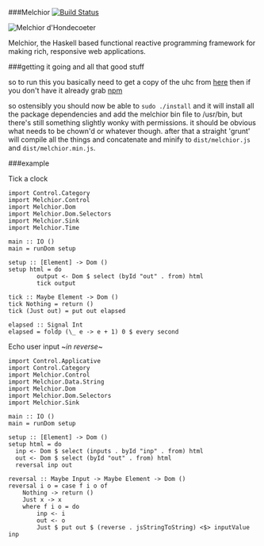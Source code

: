 ###Melchior [![Build Status](https://travis-ci.org/kjgorman/489-uhc.png)](https://travis-ci.org/kjgorman/489-uhc)


![Melchior d'Hondecoeter](http://www.artcyclopedia.org/art/melchior-d-hondecoeter-pelican.jpg)

Melchior, the Haskell based functional reactive programming framework for making rich, responsive web applications.

###getting it going and all that good stuff

so to run this you basically need to get a copy of the uhc from [here](https://github.com/UU-ComputerScience/uhc)
then if you don't have it already grab [npm](https://npmjs.org/)

so ostensibly you should now be able to `sudo ./install` and it will install all the package dependencies and add
the melchior bin file to /usr/bin, but there's still something slightly wonky with permissions. it should be obvious
what needs to be chown'd or whatever though. after that a straight 'grunt' will compile all the things and concatenate
and minify to `dist/melchior.js` and `dist/melchior.min.js`.

###example

Tick a clock

    import Control.Category
    import Melchior.Control
    import Melchior.Dom
    import Melchior.Dom.Selectors
    import Melchior.Sink
    import Melchior.Time

    main :: IO ()
    main = runDom setup

    setup :: [Element] -> Dom ()
    setup html = do
            output <- Dom $ select (byId "out" . from) html
            tick output

    tick :: Maybe Element -> Dom ()
    tick Nothing = return ()
    tick (Just out) = put out elapsed

    elapsed :: Signal Int
    elapsed = foldp (\_ e -> e + 1) 0 $ every second

Echo user input ~_in reverse_~

    import Control.Applicative
    import Control.Category
    import Melchior.Control
    import Melchior.Data.String
    import Melchior.Dom
    import Melchior.Dom.Selectors
    import Melchior.Sink

    main :: IO ()
    main = runDom setup

    setup :: [Element] -> Dom ()
    setup html = do
      inp <- Dom $ select (inputs . byId "inp" . from) html
      out <- Dom $ select (byId "out" . from) html
      reversal inp out

    reversal :: Maybe Input -> Maybe Element -> Dom ()
    reversal i o = case f i o of
        Nothing -> return ()
        Just x -> x
        where f i o = do
            inp <- i
            out <- o
            Just $ put out $ (reverse . jsStringToString) <$> inputValue inp
